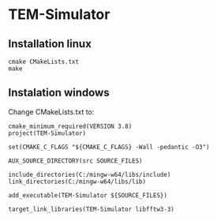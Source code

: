 # TEM-Simulator

## Installation linux

    cmake CMakeLists.txt 
    make
    
## Instalation windows

Change CMakeLists.txt to:

    cmake_minimum_required(VERSION 3.8)
    project(TEM-Simulator)

    set(CMAKE_C_FLAGS "${CMAKE_C_FLAGS} -Wall -pedantic -O3")

    AUX_SOURCE_DIRECTORY(src SOURCE_FILES)

    include_directories(C:/mingw-w64/libs/include)
    link_directories(C:/mingw-w64/libs/lib)

    add_executable(TEM-Simulator ${SOURCE_FILES})

    target_link_libraries(TEM-Simulator libfftw3-3)
